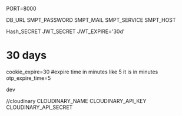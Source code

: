 PORT=8000

DB_URL
SMPT_PASSWORD
SMPT_MAIL
SMPT_SERVICE
SMPT_HOST

Hash_SECRET
JWT_SECRET
JWT_EXPIRE='30d'
# 30 days
cookie_expire=30
#expire time in minutes like 5 it is in minutes
otp_expire_time=5

dev


//cloudinary
CLOUDINARY_NAME
CLOUDINARY_API_KEY
CLOUDINARY_API_SECRET